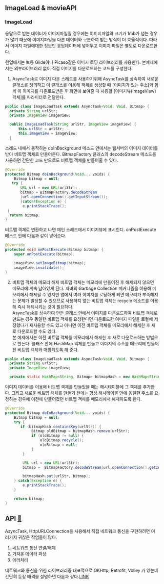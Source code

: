 ## ImageLoad & movieAPI

### ImageLoad
응답으로 받는 데이터가 이미지파일일 경우에는 이미지파일의 크기가 1mb가 넘는 경우가 많기 때문에 이미지파일을 다른 데이터와 구분하여 받는 방식이 더 효율적이다. 따라서 이미지 파일에대한 정보만 응답데이터에 넣어두고 이미지 파일은 별도로 다운로드한다.  

현업에서는 보통 Glide이나 Picaso같은 이미지 로딩 라이브러리를 사용한다. 본예제에서는 외부라이브러리 없이 직접 이미지를 다운로드하는 코드를 구성한다.  
1. AsyncTask로 이미지 다운
  스레드를 사용하기위해 AsyncTask를 상속하여 새로운 클래스를 정의하고 이 클래스를 이용해 객체를 생성할 때 [이미지가 있는 주소]와 함께 이 이미지를 다운로드받은 후 화면에 보여줄 때 사용할 [이미지뷰(ImageView) 객체]를 파라미터로 전달한다.
  ```JAVA
  public class ImageLoadTask extends AsyncTask<Void, Void, Bitmap> {
    private String urlStr;
    private ImageView imageView;

    public ImageLoadTask(String urlStr, ImageView imageView) {
        this.urlStr = urlStr;
        this.imageView = imageView;
    }
  ```
  스레드 내에서 동작하는 doInBackground 메소드 안에서는 웹서버의 이미지 데이터를 받아 비트맵 객체로 만들어준다. BitmapFactory 클래스의 decodeStream 메소드를 사용하면 간단한 코드 만으로도 비트맵 객체를 만들어줄 수 있다.
  ```JAVA
  @Override
  protected Bitmap doInBackground(Void... voids) {
      Bitmap bitmap = null;
     try {
         URL url = new URL(urlStr);
         bitmap = BitmapFactory.decodeStream
         (url.openConnection().getInputStream());
         }catch(Exception e) {
          e.printStackTrace();
   }
    return bitmap;
  }
  ```
  비트맵 객체로 변환하고 나면 메인 스레드에서 이미지뷰에 표시힌디. onPostExecute 메소드 안에 다음과 같이 넣어준다.
  ```JAVA
  @Override
  protected void onPostExecute(Bitmap bitmap) {
      super.onPostExecute(bitmap);

      imageView.setImageBitmap(bitmap);
      imageView.invalidate();
  }
  ```
2. 비트맵 객체의 메모리 해제
  비트맵 객체는 메모리에 만들어진 후 해제되지 않으면 메모리에 계속 남아있게 된다. 자바의 Garbage Collection 메커니즘을 이용해 메모리에서 해제될 수 있지만 앱에서 여러 이미지를 로딩하게 되면 메모리가 부족해지는 문제가 발생할 수 있으므로 사용하지 않는 비트맵 객체는 recycle 메소드를 이용해 즉시 해제시키는 것이 필요하다.  
  AsyncTask를 상속하여 만든 클래스 안에서 이미지를 다운로드하여 비트맵 객체로 만드는 경우 동일한 비트맵 객체를 요청한다면 다운로드한 이미지 파일을 로컬에 저장했다가 재사용할 수도 있고 아니면 이전 비트맵 객체를 메모리에서 해제한 후 새로 다운로드할 수도 있다.  
  본 예제에서는 이전 비트맵 객체를 메모리에서 해제한 후 새로 다운로드하는 방법으로 만든다. 클래스 안에 HashMap 객체를 만들고 이미지의 주소를 메모리에 만들어진 비트맵 객체와 매핑되도록 해 준다.
  ```JAVA
  public class ImageLoadTask extends AsyncTask<Void, Void, Bitmap> {
    private String urlStr;
    private ImageView imageView;

    private static HashMap<String, Bitmap> bitmapHash = new HashMap<String, Bitmap>();
  ```
  이미지 데이터를 이용해 비트맵 객체를 만들었을 때는 해시테이블에 그 객체를 추가한다. 그리고 새로운 비트맵 객체를 만들기 전에는 항상 해시테이블 안에 동일한 주소를 요청하는 경우에 이전에 만들어졌던 비트맵 객체를 메모리에서 해제하도록 한다.
  ```JAVA
  @Override
  protected Bitmap doInBackground(Void... voids) {
      Bitmap bitmap = null;
      try {
         if (bitmapHash.containsKey(urlStr)) {
              Bitmap oldBitmap = bitmapHash.remove(urlStr);
              if (oldBitmap != null) {
                  oldBitmap.recycle();
                  oldBitmap = null;
              }
          }

          URL url = new URL(urlStr);
          bitmap =  BitmapFactory.decodeStream(url.openConnection().getInputStream());

          bitmapHash.put(urlStr, bitmap);
      } catch(Exception e) {
          e.printStackTrace();
      }

      return bitmap;
  }
  ```
## API [📌](https://github.com/h0keun/mix_project)  
AsyncTask, HttpURLConnection을 사용해서 직접 네트워크 통신을 구현하려면 여러가지 귀찮은 작엄들이 많다.  
1. 네트워크 통신 연결/해제
2. 가져온 데이터 파싱
3. 에러처리

네트워크와 통신을 위한 라이브러리중 대표적으로 OKHttp, Retrofit, Volley 가 있는데 간단히 등장 배격을 설명하면 다음과 같다.[LINK](https://yejinson97gaegul.tistory.com/82)

